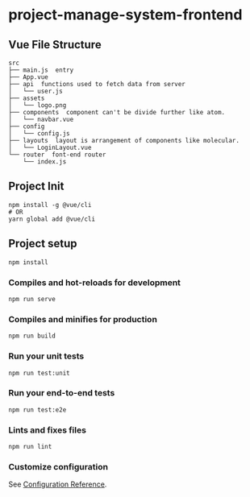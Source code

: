 # project-manage-system-frontend

## Vue File Structure
```
src
├── main.js  entry
├── App.vue
├── api  functions used to fetch data from server
│   └── user.js
├── assets
│   └── logo.png
├── components  component can't be divide further like atom.
│   └── navbar.vue
├── config
│   └── config.js
├── layouts  layout is arrangement of components like molecular.
│   └── LoginLayout.vue
└── router  font-end router
    └── index.js

```

## Project Init
```
npm install -g @vue/cli
# OR
yarn global add @vue/cli
```

## Project setup
```
npm install
```

### Compiles and hot-reloads for development
```
npm run serve
```

### Compiles and minifies for production
```
npm run build
```

### Run your unit tests
```
npm run test:unit
```

### Run your end-to-end tests
```
npm run test:e2e
```

### Lints and fixes files
```
npm run lint
```

### Customize configuration
See [Configuration Reference](https://cli.vuejs.org/config/).
